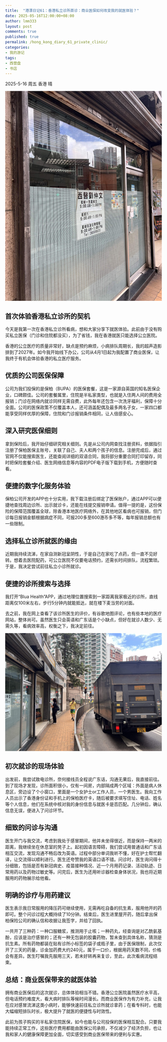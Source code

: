 ```yaml
---
title:  "港漂日记61：香港私立诊所首诊：商业医保如何改变我的就医体验？"
date: 2025-05-16T12:00:00+08:00
author: lmm333
layout: post
comments: true
published: true
permalink: /hong_kong_diary_61_private_clinic/
categories:
- 我的游记
tags:
- 西营盘
- 书店
---
```

2025-5-16 周五 香港 晴

![01_gate.JPG](../images/2025/2025-05-16-hong_kong_diary_61_private_clinic/01_gate.JPG)

## 首次体验香港私立诊所的契机
今天是我第一次在香港私立诊所看病，想和大家分享下就医体验。此前由于没有购买私立医保（门诊和住院都没买），为了省钱，我在香港就医只能选择公立医院。

<!--more-->

香港的公立医疗的质量非常好，缺点是预约麻烦，小病排队周期长，我的超声造影排到了2027年。如今我开始线下办公，公司从4月1日起为我配置了商业医保，让我终于有机会体验香港的私立医疗服务。

## 优质的公司医保保障
公司为我们投保的是保柏（BUPA）的医保套餐，这是一家源自英国的知名医保企业，口碑颇佳。公司的套餐属里，住院是半私家类型，也就是入住两人间的费用全报销；门诊在网络内就诊同样无需自费，此外每年还包含一次洗牙福利，保障十分全面。公司的医保政策不仅覆盖本人，还可涵盖配偶及最多两名子女，一家四口都能享受同样优厚的保障，住院和门诊报销条件相同，让人倍感安心。

## 深入研究医保细则
拿到保险后，我开始仔细研究相关细则。先是从公司内网查找注册资料，依据指引注册了保柏医保主账号，关联了自己、夫人和两个孩子的信息。注册完成后，通过官网不仅能搜索医生，还能查阅详细的双语合同，我将部分重要合同打印留存，同时把保险套餐介绍、医生网络信息等内容的PDF电子版下载到手机，方便随时查看。

## 便捷的数字化服务体验
保柏公司开发的APP也十分实用，我下载注册后绑定了医保账户，通过APP可以便捷地查找周边诊所、出示就诊卡，还能在线提交报销申请。值得一提的是，这份保险的保障范围覆盖全球，除香港本地医疗网络外，在其他地区看病也可报销，但门诊每日报销金额根据病症不同，可报200多至600港币多不等，每年报销总额也有一些限制。 

## 选择私立诊所就医的缘由
近期我持续流涕，在家自测新冠呈阴性，于是自己在家吃了点药，但一直不见好转。想着去医院配药，可公立医院不仅要电话预约，还需长时间排队，流程繁琐。于是，我决定尝试前往私立小诊所就诊。

## 便捷的诊所搜索与选择
我打开“Blua Health”APP，通过地理位置搜索到一家距离我家极近的诊所，直线距离仅100米左右，步行5分钟内就能抵达，就在楼下麦当劳的对面。

去之前，我在网上查看了该诊所医生的评价，有谷歌地图评论，也有些本地的医疗网站，整体尚可。虽然医生只会英语和广东话是个小缺点，但好在就诊人数少、无需久等，看病效率高，权衡之下，我决定前往。

![01_near_gate.JPG](../images/2025/2025-05-16-hong_kong_diary_61_private_clinic/01_near_gate.JPG)

## 初次就诊的现场体验
出发前，我尝试致电诊所，奈何接线员全程说广东话，沟通无果后，我直接前往。到了现场才发现，诊所面积很小，仅有一间房，内部隔成两个区域：外面是病人休息区，旁边设了个小窗口，里面是一个女护士or工作人员，一个男医生。我向工作人员出示了香港身份证和手机上的保柏医疗卡，随后被要求填写住址、电话、姓名等个人信息，他们在系统中核对我的身份信息与就医卡是否匹配。几分钟后，确认信息无误，便进入了问诊环节。

## 细致的问诊与沟通
医生开门与我交流，考虑到我处于感冒期间，他并未坐得很近，而是保持一两米的距离，我继续坐在休息室的凳子上。起初因语言障碍，我们尝试用普通话和广东话相互交流，发现沟通不畅后改为英语。过程中部分单词我听不懂，好在护士帮忙翻译，让交流得以顺利进行。医生还夸赞我的英语口语不错。问诊时，医生询问得十分细致，包括是否有新冠病史、疫苗接种情况、近一个月用药记录、活动轨迹、日常用药以及药物过敏史等。问完后，医生为还用听诊器检查身体状况，我也将近期服用的药物展示给他看。

## 明确的诊疗与用药建议
医生表示我日常服用的降压药可继续使用，无需再吃自备的抗生素，服用他开的药即可。整个问诊过程大概持续了10分钟。结束后，医生进里屋开药，随后拿出保柏保险公司的确认信和收据让我签字，并给了回执。

一共开了三种药：一种口服糖浆，推测用于止咳；一种药丸，经查询是对乙酰氨基酚，应该是治疗感冒的；还有一种无包装的胶囊药物，暂未查到具体名称，猜测是抗生素。所有药物都装在贴有诊所小标签的袋子或瓶子里，由于医保限制，此次仅开了三天的药量，诊金加药费大约240元，属于一口价，根据用药天数不同，价格会有差异。医生叮嘱我先服用三天，若未好转再来复诊，至此，此次看病流程结束。 

## 总结：商业医保带来的就医体验

拥有商业医保后的这次就诊，总体体验相当不错。香港公立医院虽然医疗水平高，但电话预约难度大，看大病时排队等候时间漫长。而商业医保作为有力补充，让我在应对感冒流涕这类小病时，能够快速前往私立诊所就诊拿药；在看专科时，也能大幅缩短排队时长，极大提升了就医的便捷性与时效性。

此前为孩子购买的半私家住院医保，如今也能与公司投保的医保相互配合。只要我能持续正常工作，这些医疗费用都能由医保公司承担，不仅减少了经济负担，也让我和家人的健康保障更加全面，切实感受到商业医保带来的便利与实惠。 